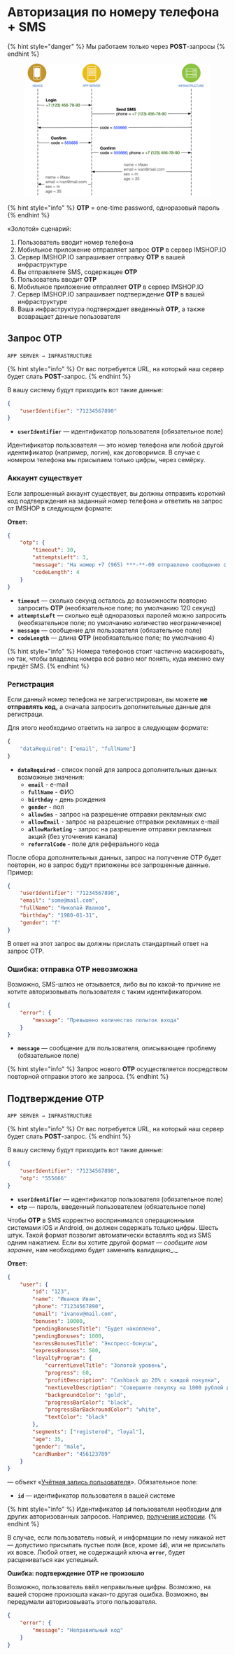 # Авторизация по номеру телефона + SMS

{% hint style="danger" %}
Мы работаем только через **POST**-запросы
{% endhint %}

<figure><img src="../../../.gitbook/assets/GetUserDataInfr.png" alt=""><figcaption></figcaption></figure>

{% hint style="info" %}
**OTP** = one-time password, одноразовый пароль
{% endhint %}

«Золотой» сценарий:

1. Пользователь вводит номер телефона
2. Мобильное приложение отправляет запрос **OTP** в сервер IMSHOP.IO
3. Сервер IMSHOP.IO запрашивает отправку **OTP** в вашей инфраструктуре
4. Вы отправляете SMS, содержащее **OTP**
5. Пользователь вводит **OTP**
6. Мобильное приложение отправляет **OTP** в сервер IMSHOP.IO
7. Сервер IMSHOP.IO запрашивает подтверждение **OTP** в вашей инфраструктуре
8. Ваша инфраструктура подтверждает введенный **OTP**, а также возвращает данные пользователя&#x20;

## Запрос OTP

`APP SERVER → INFRASTRUCTURE`

{% hint style="info" %}
От вас потребуется URL, на который наш сервер будет слать **POST**-запрос.
{% endhint %}

В вашу систему будут приходить вот такие данные:

```json
{
    "userIdentifier": "71234567890"
}
```

* **`userIdentifier`** — идентификатор пользователя (обязательное поле)

Идентификатор пользователя — это номер телефона или любой другой идентификатор (например, логин), как договоримся. В случае с номером телефона мы присылаем только цифры, через семёрку.

### Аккаунт существует

Если запрошенный аккаунт существует, вы должны отправить короткий код подтверждения на заданный номер телефона и ответить на запрос от IMSHOP в следующем формате:

**Ответ:**

```json
{
    "otp": {
        "timeout": 30,
        "attemptsLeft": 3,
        "message": "На номер +7 (965) ***-**-00 отправлено сообщение с кодом",
        "codeLength": 4
    }
}
```

* **`timeout`** — сколько секунд осталось до возможности повторно запросить **OTP** (необязательное поле; по умолчанию 120 секунд)
* **`attemptsLeft`** — сколько ещё одноразовых паролей можно запросить (необязательное поле; по умолчанию количество неограниченное)
* **`message`** — сообщение для пользователя (обязательное поле)
* **`codeLength`** — длина **OTP** (необязательное поле; по умолчанию 4)

{% hint style="info" %}
Номера телефонов стоит частично маскировать, но так, чтобы владелец номера всё равно мог понять, куда именно ему придёт SMS.
{% endhint %}

### **Регистрация**

Если данный номер телефона не загрегистрирован, вы можете **не отправлять код,** а сначала запросить дополнительные данные для регистраци.

Для этого необходимо ответить на запрос в следующем формате:

```javascript
{
    "dataRequired": ["email", "fullName"]
}
```

* **`dataRequired`** - список полей для запроса дополнительных данных\
  возможные значения:
  * **`email`** - e-mail
  * **`fullName`** - ФИО
  * **`birthday`** - день рождения
  * **`gender`** - пол
  * **`allowSms`** - запрос на разрешение отправки рекламных смс
  * **`allowEmail`** - запрос на разрешение отправки рекламных e-mail
  * **`allowMarketing`** - запрос на разрешение отправки рекламных акций (без уточнения канала)
  * **`referralCode`** - поле для реферального кода

После сбора дополнительных данных, запрос на получение OTP будет повторен, но в запрос будут приложены все запрошенные данные. Пример:

```json
{
    "userIdentifier": "71234567890",
    "email": "some@mail.com",
    "fullName": "Николай Иванов",
    "birthday": "1980-01-31",
    "gender": "f"
}
```

В ответ на этот запрос вы должны прислать стандартный ответ на запрос OTP.

### **Ошибка: отправка OTP невозможна**

Возможно, SMS-шлюз не отзывается, либо вы по какой-то причине не хотите авторизовывать пользователя с таким идентификатором.

```json
{
    "error": {
        "message": "Превышено количество попыток входа"
    }
}
```

* **`message`** — сообщение для пользователя, описывающее проблему (обязательное поле)

{% hint style="info" %}
Запрос нового **OTP** осуществляется посредством повторной отправки этого же запроса.
{% endhint %}

## Подтверждение OTP

`APP SERVER → INFRASTRUCTURE`

{% hint style="info" %}
От вас потребуется URL, на который наш сервер будет слать **POST**-запрос.
{% endhint %}

В вашу систему будут приходить вот такие данные:

```json
{
    "userIdentifier": "71234567890",
    "otp": "555666"    
}
```

* **`userIdentifier`** — идентификатор пользователя (обязательное поле)
* **`otp`** — пароль, введенный пользователем (обязательное поле)

Чтобы **OTP** в SMS корректно воспринимался операционными системами iOS и Android, он должен содержать только цифры. Шесть штук. Такой формат позволит автоматически вставлять код из SMS одним нажатием. Если вы хотите другой формат — _сообщите нам заранее,_ нам необходимо будет заменить валидацию_._

**Ответ:**

```json
{
    "user": {
        "id": "123",
        "name": "Иванов Иван",
        "phone": "71234567890",
        "email": "ivanov@mail.com",
        "bonuses": 10000,
        "pendingBonusesTitle": "Будет накоплено",
        "pendingBonuses": 1000,
        "exressBonusesTitle": "Экспресс-бонусы",
        "expressBonuses": 500,
        "loyaltyProgram": {
            "currentLevelTitle": "Золотой уровень",
            "progress": 60,
            "profitDescription": "Cashback до 20% с каждой покупки",
            "nextLevelDescription": "Совершите покупку на 1000 рублей до уровня Платиновый",
            "backgroundColor": "gold",
            "progressBarColor": "black",
            "progressBarBackroundColor": "white",
            "textColor": "black"
        },
        "segments": ["registered", "loyal"],
        "age": 35,
        "gender": "male",
        "cardNumber": "456123789"
    }
}
```

— объект «[Учётная запись пользователя](broken-reference)». Обязательное поле:

* **`id`** — идентификатор пользователя в вашей системе

{% hint style="info" %}
Идентификатор **`id`** пользователя необходим для других авторизованных запросов. Например, [получения истории](broken-reference).
{% endhint %}

В случае, если пользователь новый, и информации по нему никакой нет — допустимо присылать пустые поля (все, кроме **`id`**), или не присылать их вовсе. Любой ответ, не содержащий ключа **`error`**, будет расцениваться как успешный.

**Ошибка: подтверждение OTP не произошло**

Возможно, пользователь ввёл неправильные цифры. Возможно, на вашей стороне произошла какая-то другая ошибка. Возможно, вы передумали авторизовывать этого пользователя.

```json
{
    "error": {
        "message": "Неправильный код"
    }
}
```
